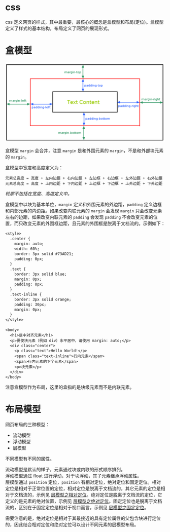 # css
css 定义网页的样式，其中最重要，最核心的概念是盒模型和布局(定位)。盒模型定义了样式的基本结构，布局定义了网页的展现形式。

# 盒模型

![盒模型](./盒模型.png)

盒模型 `margin` 会合并，注意 `margin` 是和外围元素的 `margin`，不是和外部块元素的 `margin`。

盒模型中宽度和高度定义为：
```
元素总宽度 = 宽度 + 左内边距 + 右内边距 + 左边框 + 右边框 + 左外边距 + 右外边距
元素总高度 = 高度 + 上内边距 + 下内边距 + 上边框 + 下边框 + 上外边距 + 下外边距
```

*轮廓不包括在宽度、高度定义中。*

盒模型中以块为基本单位，`margin` 定义和外围元素的外边距，`padding` 定义边框和内部元素的内边距。如果改变内联元素的 `margin` 会发现 `margin` 只会改变元素左右的边距，如果改变内联元素的 `padding` 会发现 `padding` 不会改变元素的位置，而只改变元素的外围框边距，且元素的外围框是脱离于文档流的。示例如下：
```
<style>
  .center {
    margin: auto;
    width: 60%;
    border: 3px solid #73AD21;
    padding: 0px;
  }
  .text {
    border: 3px solid blue;
    margin: 0px;
    padding: 0px;
  }
  .text-inline {
    border: 3px solid orange;
    padding: 30px;
    margin: 0px;
  }
</style>

<body>
  <h1>居中对齐元素</h1>
  <p>要使块元素（例如 div）水平居中，请使用 margin: auto;</p>
  <div class="center">
    <p class="text">Hello World!</p>
    <span class="text-inline">行内元素</span>
    <span>行内元素的下个元素</span>
    <p>块元素</p>
  </div>
</body>
```

注意盒模型作为布局，这里的盒指的是块级元素而不是内联元素。


# 布局模型

网页布局的三种模型：
- 流动模型
- 浮动模型
- 层模型

不同模型有不同的属性。  

流动模型是默认的样子，元素通过块或内联的形式顺序排列。  
浮动模型通过 float 进行浮动，对于块浮动，其子元素继承浮动属性。  
层模型通过 `position` 定位，`position` 有相对定位，绝对定位和固定定位。相对定位是相对于正常位置的定位，相对定位是脱离于文档流的，其它元素的定位是相对于文档流的，示例见 [层模型之相对定位](https://www.imooc.com/code/2074)。绝对定位是脱离于文档流的定位，它定义的是元素的绝对位置，示例见 [层模型之绝对定位](https://www.imooc.com/code/2073)。固定定位也是脱离于文档流的，区别在于固定定位是相对于视口而言，示例见 [层模型之固定定位](https://www.imooc.com/code/2075)。

需要注意的是，绝对定位是相对于其最接近的具有定位属性的父包含块进行定位的，因此结合相对定位和绝对定位可以设计不同元素的层模型布局。
